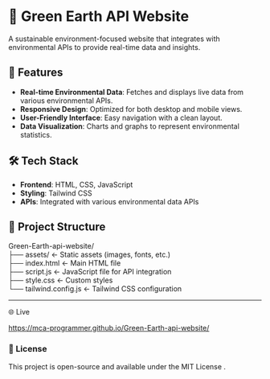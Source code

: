 # 🌿 Green Earth API Website

A sustainable environment-focused website that integrates with environmental APIs to provide real-time data and insights.

## 🔧 Features

- **Real-time Environmental Data**: Fetches and displays live data from various environmental APIs.
- **Responsive Design**: Optimized for both desktop and mobile views.
- **User-Friendly Interface**: Easy navigation with a clean layout.
- **Data Visualization**: Charts and graphs to represent environmental statistics.

## 🛠️ Tech Stack

- **Frontend**: HTML, CSS, JavaScript
- **Styling**: Tailwind CSS
- **APIs**: Integrated with various environmental data APIs

## 📂 Project Structure

Green-Earth-api-website/ <br>
├── assets/ ← Static assets (images, fonts, etc.) <br>
├── index.html ← Main HTML file <br>
├── script.js ← JavaScript file for API integration <br>
├── style.css ← Custom styles <br>
└── tailwind.config.js ← Tailwind CSS configuration

---

🌐 Live

https://mca-programmer.github.io/Green-Earth-api-website/
### 📄 License

This project is open-source and available under the MIT License
.
